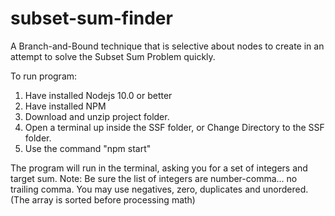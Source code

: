 # subset-sum-finder
A Branch-and-Bound technique that is selective about nodes to create in an attempt to solve the Subset Sum Problem quickly.

To run program:

1. Have installed Nodejs 10.0 or better
2. Have installed NPM
3. Download and unzip project folder.
4. Open a terminal up inside the SSF folder, or Change Directory to the SSF folder.
5. Use the command "npm start"

The program will run in the terminal, asking you for a set of integers and target sum.
Note: Be sure the list of integers are number-comma... no trailing comma.
You may use negatives, zero, duplicates and unordered. (The array is sorted before processing math)
